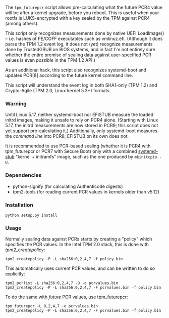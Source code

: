 The `tpm_futurepcr` script allows pre-calculating what the future PCR4 value will be after a kernel upgrade, before you reboot. This is useful when your rootfs is LUKS-encrypted with a key sealed by the TPM against PCR4 (among others).

This script only recognizes measurements done by native UEFI LoadImage() – i.e. hashes of PE/COFF executables such as vmlinuz.efi. (Although it does parse the TPM 1.2 event log, it does not (yet) recognize measurements done by TrustedGRUB on BIOS systems, and in fact I'm not entirely sure whether the entire premise of sealing data against user-specified PCR values is even _possible_ in the TPM 1.2 API.)

As an additional hack, this script also recognizes systemd-boot and updates PCR[8] according to the future kernel command line.

This script will understand the event log in both SHA1-only (TPM 1.2) and Crypto-Agile (TPM 2.0, Linux kernel 5.3+) formats.

### Warning

Until Linux 5.17, neither systemd-boot nor EFISTUB measure the loaded initrd images, making it unsafe to rely on PCR4 alone. (Starting with Linux 5.17, the initrd measurements are now stored in PCR9; this script does not yet support pre-calculating it.) Additionally, only systemd-boot measures the _command line_ into PCR8; EFISTUB on its own does not.

It is recommended to use PCR-based sealing (whether it is PCR4 with tpm\_futurepcr or PCR7 with Secure Boot) only with a combined [systemd-stub][] "kernel + initramfs" image, such as the one produced by `mkinitcpio -U`.

[systemd-stub]: https://www.freedesktop.org/software/systemd/man/systemd-stub.html

### Dependencies

 * python-signify (for calculating Authenticode digests)
 * tpm2-tools (for reading current PCR values in kernels older than v5.12)

### Installation
  
`python setup.py install`

### Usage

Normally sealing data against PCRs starts by creating a "policy" which specifies the PCR values. In the Intel TPM 2.0 stack, this is done with *tpm2_createpolicy*:

    tpm2_createpolicy -P -L sha256:0,2,4,7 -f policy.bin

This automatically uses current PCR values, and can be written to do so explicitly:

    tpm2_pcrlist -L sha256:0,2,4,7 -Q -o pcrvalues.bin
    tpm2_createpolicy -P -L sha256:0,2,4,7 -F pcrvalues.bin -f policy.bin

To do the same with *future* PCR values, use tpm\_futurepcr:

    tpm_futurepcr -L 0,2,4,7 -o pcrvalues.bin
    tpm2_createpolicy -P -L sha256:0,2,4,7 -F pcrvalues.bin -f policy.bin
